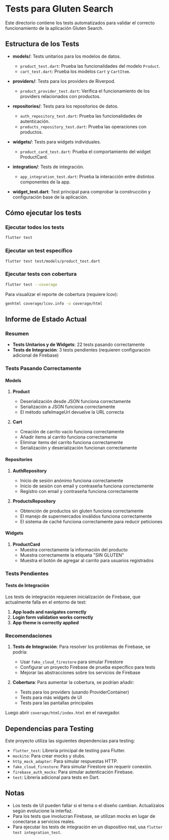 # Tests para Gluten Search

Este directorio contiene los tests automatizados para validar el correcto funcionamiento de la aplicación Gluten Search.

## Estructura de los Tests

- **models/**: Tests unitarios para los modelos de datos.
  - `product_test.dart`: Prueba las funcionalidades del modelo `Product`.
  - `cart_test.dart`: Prueba los modelos `Cart` y `CartItem`.

- **providers/**: Tests para los providers de Riverpod.
  - `product_provider_test.dart`: Verifica el funcionamiento de los providers relacionados con productos.

- **repositories/**: Tests para los repositorios de datos.
  - `auth_repository_test.dart`: Prueba las funcionalidades de autenticación.
  - `products_repository_test.dart`: Prueba las operaciones con productos.

- **widgets/**: Tests para widgets individuales.
  - `product_card_test.dart`: Prueba el comportamiento del widget ProductCard.

- **integration/**: Tests de integración.
  - `app_integration_test.dart`: Prueba la interacción entre distintos componentes de la app.

- **widget_test.dart**: Test principal para comprobar la construcción y configuración base de la aplicación.

## Cómo ejecutar los tests

### Ejecutar todos los tests

```bash
flutter test
```

### Ejecutar un test específico

```bash
flutter test test/models/product_test.dart
```

### Ejecutar tests con cobertura

```bash
flutter test --coverage
```

Para visualizar el reporte de cobertura (requiere lcov):

```bash
genhtml coverage/lcov.info -o coverage/html
```

## Informe de Estado Actual

### Resumen

- **Tests Unitarios y de Widgets**: 22 tests pasando correctamente
- **Tests de Integración**: 3 tests pendientes (requieren configuración adicional de Firebase)

### Tests Pasando Correctamente

#### Models
1. **Product**
   - Deserialización desde JSON funciona correctamente
   - Serialización a JSON funciona correctamente
   - El método safeImageUrl devuelve la URL correcta

2. **Cart**
   - Creación de carrito vacío funciona correctamente
   - Añadir items al carrito funciona correctamente
   - Eliminar items del carrito funciona correctamente
   - Serialización y deserialización funcionan correctamente

#### Repositories
1. **AuthRepository**
   - Inicio de sesión anónimo funciona correctamente
   - Inicio de sesión con email y contraseña funciona correctamente
   - Registro con email y contraseña funciona correctamente

2. **ProductsRepository**
   - Obtención de productos sin gluten funciona correctamente
   - El manejo de supermercados inválidos funciona correctamente
   - El sistema de caché funciona correctamente para reducir peticiones

#### Widgets
1. **ProductCard**
   - Muestra correctamente la información del producto
   - Muestra correctamente la etiqueta "SIN GLUTEN"
   - Muestra el botón de agregar al carrito para usuarios registrados

### Tests Pendientes

#### Tests de Integración
Los tests de integración requieren inicialización de Firebase, que actualmente falla en el entorno de test:

1. **App loads and navigates correctly**
2. **Login form validation works correctly**
3. **App theme is correctly applied**

### Recomendaciones

1. **Tests de Integración**: Para resolver los problemas de Firebase, se podría:
   - Usar `fake_cloud_firestore` para simular Firestore
   - Configurar un proyecto Firebase de prueba específico para tests
   - Mejorar las abstracciones sobre los servicios de Firebase

2. **Cobertura**: Para aumentar la cobertura, se podrían añadir:
   - Tests para los providers (usando ProviderContainer)
   - Tests para más widgets de UI
   - Tests para las pantallas principales

Luego abrir `coverage/html/index.html` en el navegador.

## Dependencias para Testing

Este proyecto utiliza las siguientes dependencias para testing:

- `flutter_test`: Librería principal de testing para Flutter.
- `mockito`: Para crear mocks y stubs.
- `http_mock_adapter`: Para simular respuestas HTTP.
- `fake_cloud_firestore`: Para simular Firestore sin requerir conexión.
- `firebase_auth_mocks`: Para simular autenticación Firebase.
- `test`: Librería adicional para tests en Dart.

## Notas

- Los tests de UI pueden fallar si el tema o el diseño cambian. Actualízalos según evolucione la interfaz.
- Para los tests que involucran Firebase, se utilizan mocks en lugar de conectarse a servicios reales.
- Para ejecutar los tests de integración en un dispositivo real, usa `flutter test integration_test`.
